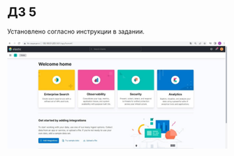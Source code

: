 # ДЗ 5

Установлено согласно инструкции в задании.

![img](https://github.com/KatyaGolubeva/SRE/blob/hw5/hw5/photo1671303808.jpeg)